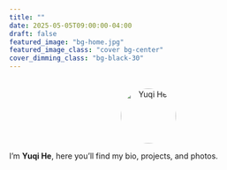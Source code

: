```yaml
---
title: ""
date: 2025-05-05T09:00:00-04:00
draft: false
featured_image: "bg-home.jpg"
featured_image_class: "cover bg-center"
cover_dimming_class: "bg-black-30"
---
```


<p style="text-align:center; margin-top:2rem;">
  <img
    src='{{ "headshot.jpg" }}'
    alt="Yuqi He"
    style="
      border-radius:50%;
      width:100px;
      height:100px;
      object-fit:cover;
      display:inline-block;
    "
  />
</p>


I’m **Yuqi He**, here you’ll find my bio, projects, and photos.

